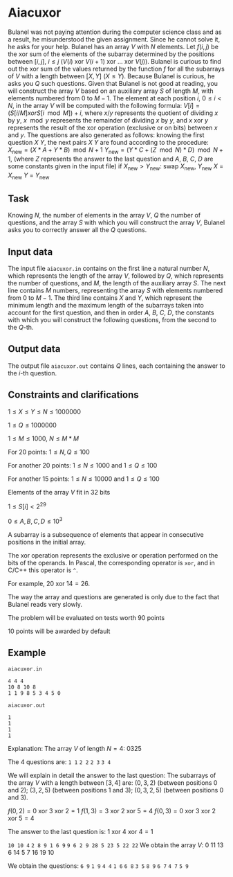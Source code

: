 # Aiacuxor

Bulanel was not paying attention during the computer science class and as a result, he misunderstood the given assignment. Since he cannot solve it, he asks for your help. Bulanel has an array $V$ with $N$ elements. Let $f(i,j)$ be the xor sum of the elements of the subarray determined by the positions between $[i,j]$, $i \leq j$ ($V(i)$ xor $V(i+1)$ xor $\dots$ xor $V(j)$). Bulanel is curious to find out the xor sum of the values returned by the function $f$ for all the subarrays of $V$ with a length between $[X, Y]$ ($X \leq Y$). Because Bulanel is curious, he asks you $Q$ such questions. Given that Bulanel is not good at reading, you will construct the array $V$ based on an auxiliary array $S$ of length $M$, with elements numbered from $0$ to $M-1$. The element at each position $i$, $0 \leq i < N$, in the array $V$ will be computed with the following formula: $V[i] = (S[i / M] xor S[i \mod M]) + i$, where $x / y$ represents the quotient of dividing $x$ by $y$, $x \mod y$ represents the remainder of dividing $x$ by $y$, and $x$ xor $y$ represents the result of the xor operation (exclusive or on bits) between $x$ and $y$. The questions are also generated as follows: knowing the first question $X$ $Y$, the next pairs $X$ $Y$ are found according to the procedure: $X_{\text{new}} = (X * A + Y * B) \mod N + 1$ $Y_{\text{new}} = (Y * C + (Z \mod N) * D) \mod N + 1$, (where $Z$ represents the answer to the last question and $A$, $B$, $C$, $D$ are some constants given in the input file) if $X_{\text{new}} > Y_{\text{new}}$: swap $X_{\text{new}}$, $Y_{\text{new}}$ $X$ = $X_{\text{new}}$ $Y$ = $Y_{\text{new}}$

## Task

Knowing $N$, the number of elements in the array $V$, $Q$ the number of questions, and the array $S$ with which you will construct the array $V$, Bulanel asks you to correctly answer all the $Q$ questions.

## Input data

The input file `aiacuxor.in` contains on the first line a natural number $N$, which represents the length of the array $V$, followed by $Q$, which represents the number of questions, and $M$, the length of the auxiliary array $S$. The next line contains $M$ numbers, representing the array $S$ with elements numbered from $0$ to $M-1$. The third line contains $X$ and $Y$, which represent the minimum length and the maximum length of the subarrays taken into account for the first question, and then in order $A$, $B$, $C$, $D$, the constants with which you will construct the following questions, from the second to the $Q$-th.

## Output data

The output file `aiacuxor.out` contains $Q$ lines, each containing the answer to the $i$-th question.

## Constraints and clarifications

$1 \leq X \leq Y \leq N \leq 1000000$

$1 \leq Q \leq 1000000$

$1 \leq M \leq 1000$, $N \leq M * M$

For 20 points:
$1 \leq N, Q \leq 100$

For another 20 points:
$1 \leq N \leq 1000$ and $1 \leq Q \leq 100$

For another 15 points:
$1 \leq N \leq 10000$ and $1 \leq Q \leq 100$

Elements of the array $V$ fit in 32 bits

$1 \leq S[i] < 2^{29}$

$0 \leq A,B,C,D \leq 10^3$

A subarray is a subsequence of elements that appear in consecutive positions in the initial array.

The xor operation represents the exclusive or operation performed on the bits of the operands. In Pascal, the corresponding operator is `xor`, and in C/C++ this operator is `^`.

For example, $20$ xor $14 = 26$.

The way the array and questions are generated is only due to the fact that Bulanel reads very slowly.

The problem will be evaluated on tests worth 90 points

10 points will be awarded by default

## Example

`aiacuxor.in`
```
4 4 4
10 8 10 8
1 1 9 8 5 3 4 5 0
```

`aiacuxor.out`
```
1
1
1
1
```

Explanation:
The array $V$ of length $N = 4$: $0 3 2 5$

The 4 questions are:
`1 1`
`2 2`
`2 3`
`3 4`

We will explain in detail the answer to the last question:
The subarrays of the array $V$ with a length between $[3, 4]$ are:
$(0, 3, 2)$ (between positions $0$ and $2$);
$(3, 2, 5)$ (between positions $1$ and $3$);
$(0, 3, 2, 5)$ (between positions $0$ and $3$).

$f(0, 2) = 0$ xor $3$ xor $2 = 1$
$f(1, 3) = 3$ xor $2$ xor $5 = 4$
$f(0, 3) = 0$ xor $3$ xor $2$ xor $5 = 4$

The answer to the last question is:
$1$ xor $4$ xor $4 = 1$

`10 10 4`
`2 8 9 1 6 9`
`9 6 2 9 28 5 23 5 22 22`
We obtain the array $V$: $0$ $11$ $13$ $6$ $14$ $5$ $7$ $16$ $19$ $10$

We obtain the questions:
`6 9`
`1 9`
`4 4`
`1 6`
`6 8`
`3 5`
`8 9`
`6 7`
`4 7`
`5 9`